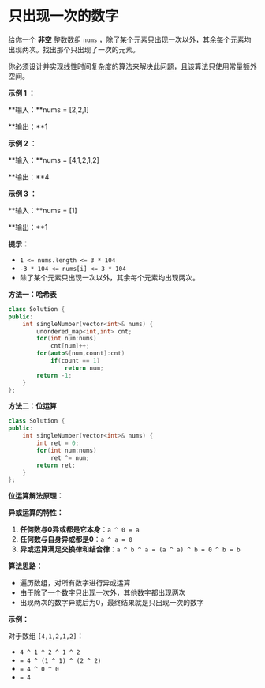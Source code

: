 # 只出现一次的数字

给你一个 **非空** 整数数组 `nums` ，除了某个元素只出现一次以外，其余每个元素均出现两次。找出那个只出现了一次的元素。

你必须设计并实现线性时间复杂度的算法来解决此问题，且该算法只使用常量额外空间。

 

**示例 1 ：**

**输入：**nums = [2,2,1]

**输出：**1

**示例 2 ：**

**输入：**nums = [4,1,2,1,2]

**输出：**4

**示例 3 ：**

**输入：**nums = [1]

**输出：**1

 

**提示：**

- `1 <= nums.length <= 3 * 104`
- `-3 * 104 <= nums[i] <= 3 * 104`
- 除了某个元素只出现一次以外，其余每个元素均出现两次。



**方法一：哈希表**

```cpp
class Solution {
public:
    int singleNumber(vector<int>& nums) {
        unordered_map<int,int> cnt;
        for(int num:nums)
            cnt[num]++;   
        for(auto&[num,count]:cnt)
            if(count == 1)
                return num;
        return -1;
    }
};
```

**方法二：位运算**

```cpp
class Solution {
public:
    int singleNumber(vector<int>& nums) {
        int ret = 0;
        for(int num:nums)
            ret ^= num;
        return ret;
    }
};
```

**位运算解法原理：**

**异或运算的特性：**

1. **任何数与0异或都是它本身**：`a ^ 0 = a`
2. **任何数与自身异或都是0**：`a ^ a = 0`
3. **异或运算满足交换律和结合律**：`a ^ b ^ a = (a ^ a) ^ b = 0 ^ b = b`

**算法思路：**

- 遍历数组，对所有数字进行异或运算
- 由于除了一个数字只出现一次外，其他数字都出现两次
- 出现两次的数字异或后为0，最终结果就是只出现一次的数字

**示例：**

对于数组 `[4,1,2,1,2]`：

- `4 ^ 1 ^ 2 ^ 1 ^ 2`
- `= 4 ^ (1 ^ 1) ^ (2 ^ 2)`
- `= 4 ^ 0 ^ 0`
- `= 4`
